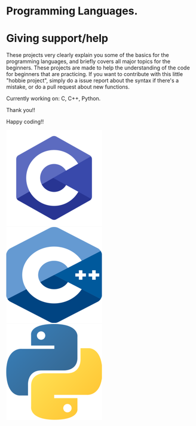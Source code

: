 # Programming Languages.

# Giving support/help

These projects very clearly explain you some of the basics for the programming languages, and briefly covers all major topics for the beginners. These projects are made to help the understanding of the code for beginners that are practicing. If you want to contribute with this little "hobbie project", simply do a issue report about the syntax if there's a mistake, or do a pull request about new functions.

Currently working on: C, C++, Python.

Thank you!!

Happy coding!!

![](c.png) ![](c++.png)  ![](python.png)
